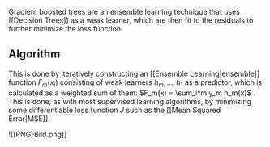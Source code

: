 Gradient boosted trees are an ensemble learning technique that uses [[Decision Trees]] as a weak learner, which are then fit to the residuals to further minimize the loss function.

## Algorithm 
This is done by iteratively constructing an [[Ensemble Learning|ensemble]] function  $F_{m}(x_i)$ consisting of weak learners $h_m, …, h_1$ as a predictor, which is calculated as a weighted sum of them: $F_m(x) = \sum_i^m y_m h_m(x)$ . 
This is done, as with most supervised learning algorithms, by minimizing some differentiable loss function $J$ such as the [[Mean Squared Error|MSE]].



![[PNG-Bild.png]]
